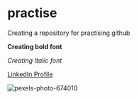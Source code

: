 # practise
Creating a repository for practising github

**Creating bold font**

*Creating Italic font*

[LinkedIn Profile](https://www.linkedin.com/in/harneetsinghlamba/)


![pexels-photo-674010](https://github.com/harneetslamba/practise/assets/7391549/384797b1-8412-4972-889c-1cd1bdbe2fca)
